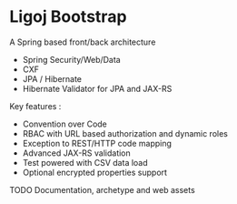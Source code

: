 # Ligoj Bootstrap
A Spring based front/back architecture
- Spring Security/Web/Data
- CXF
- JPA / Hibernate
- Hibernate Validator for JPA and JAX-RS

Key features :
- Convention over Code
- RBAC with URL based authorization and dynamic roles
- Exception to REST/HTTP code mapping
- Advanced JAX-RS validation
- Test powered with CSV data load
- Optional encrypted properties support

TODO Documentation, archetype and web assets
